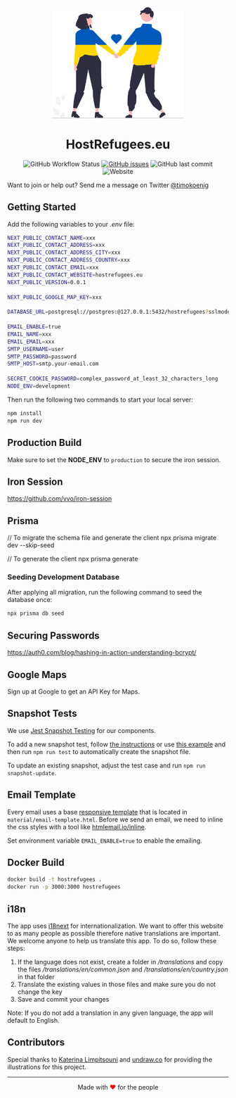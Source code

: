 <div align="center">
   <img src="./public/svg/undraw_ukraine_biyg.svg" width='300' />
   <h1>HostRefugees.eu</h1>
</div>

<div align="center">

![GitHub Workflow Status](https://img.shields.io/github/workflow/status/timokoenig/hostrefugees/Build%20and%20run%20unit%20tests) [![GitHub issues](https://img.shields.io/github/issues/timokoenig/hostrefugees)](https://github.com/timokoenig/hostrefugees/issues) ![GitHub last commit](https://img.shields.io/github/last-commit/timokoenig/hostrefugees) ![Website](https://img.shields.io/website?down_message=offline&label=webapp&up_message=online&url=https%3A%2F%2Fhostrefugees.eu)

</div>

Want to join or help out? Send me a message on Twitter [@timokoenig](https://twitter.com/timokoenig)

## Getting Started

Add the following variables to your _.env_ file:

```sh
NEXT_PUBLIC_CONTACT_NAME=xxx
NEXT_PUBLIC_CONTACT_ADDRESS=xxx
NEXT_PUBLIC_CONTACT_ADDRESS_CITY=xxx
NEXT_PUBLIC_CONTACT_ADDRESS_COUNTRY=xxx
NEXT_PUBLIC_CONTACT_EMAIL=xxx
NEXT_PUBLIC_CONTACT_WEBSITE=hostrefugees.eu
NEXT_PUBLIC_VERSION=0.0.1

NEXT_PUBLIC_GOOGLE_MAP_KEY=xxx

DATABASE_URL=postgresql://postgres:@127.0.0.1:5432/hostrefugees?sslmode=disable

EMAIL_ENABLE=true
EMAIL_NAME=xxx
EMAIL_EMAIL=xxx
SMTP_USERNAME=user
SMTP_PASSWORD=password
SMTP_HOST=smtp.your-email.com

SECRET_COOKIE_PASSWORD=complex_password_at_least_32_characters_long
NODE_ENV=development
```

Then run the following two commands to start your local server:

```sh
npm install
npm run dev
```

## Production Build

Make sure to set the **NODE_ENV** to `production` to secure the iron session.

## Iron Session

https://github.com/vvo/iron-session

## Prisma

// To migrate the schema file and generate the client
npx prisma migrate dev --skip-seed

// To generate the client
npx prisma generate

### Seeding Development Database

After applying all migration, run the following command to seed the database once:

```sh
npx prisma db seed
```

## Securing Passwords

https://auth0.com/blog/hashing-in-action-understanding-bcrypt/

## Google Maps

Sign up at Google to get an API Key for Maps.

## Snapshot Tests

We use [Jest Snapshot Testing](https://jestjs.io/docs/snapshot-testing) for our components.

To add a new snapshot test, follow [the instructions](https://jestjs.io/docs/snapshot-testing) or use [this example](./tests/components/external-link.test.tsx) and then run `npm run test` to automatically create the snapshot file.

To update an existing snapshot, adjust the test case and run `npm run snapshot-update`.

## Email Template

Every email uses a base [responsive template](https://github.com/leemunroe/responsive-html-email-template) that is located in `material/email-template.html`. Before we send an email, we need to inline the css styles with a tool like [htmlemail.io/inline](https://htmlemail.io/inline/).

Set environment variable `EMAIL_ENABLE=true` to enable the emailing.

## Docker Build

```sh
docker build -t hostrefugees .
docker run -p 3000:3000 hostrefugees
```

## i18n

The app uses [i18next](https://www.i18next.com/) for internationalization. We want to offer this website to as many people as possible therefore native translations are important. We welcome anyone to help us translate this app. To do so, follow these steps:

1. If the language does not exist, create a folder in _/translations_ and copy the files _/translations/en/common.json_ and _/translations/en/country.json_ in that folder
2. Translate the existing values in those files and make sure you do not change the key
3. Save and commit your changes

Note: If you do not add a translation in any given language, the app will default to English.

## Contributors

Special thanks to [Katerina Limpitsouni](https://twitter.com/ninaLimpi) and [undraw.co](https://undraw.co) for providing the illustrations for this project.

---

<p align="center">Made with <span style="color: red">♥</span> for the people</p>
